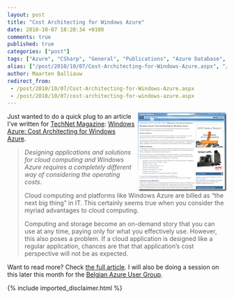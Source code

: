 ```yaml
---
layout: post
title: "Cost Architecting for Windows Azure"
date: 2010-10-07 18:28:34 +0100
comments: true
published: true
categories: ["post"]
tags: ["Azure", "CSharp", "General", "Publications", "Azure Database", "Software"]
alias: ["/post/2010/10/07/Cost-Architecting-for-Windows-Azure.aspx", "/post/2010/10/07/cost-architecting-for-windows-azure.aspx"]
author: Maarten Balliauw
redirect_from:
 - /post/2010/10/07/Cost-Architecting-for-Windows-Azure.aspx
 - /post/2010/10/07/cost-architecting-for-windows-azure.aspx
---
```

<p><a href="http://technet.microsoft.com/en-us/magazine/gg213848.aspx"><img style="background-image: none; border-right-width: 0px; margin: 0px 0px 0px 5px; padding-left: 0px; padding-right: 0px; display: inline; float: right; border-top-width: 0px; border-bottom-width: 0px; border-left-width: 0px; padding-top: 0px" title="Cost architecting for Windows Azure" border="0" alt="Cost architecting for Windows Azure" align="right" src="/images/Cost%20architecting%20for%20Windows%20Azure.png" width="204" height="180" /></a>Just wanted to do a quick plug to an article I’ve written for <a href="http://technet.microsoft.com/en-us/magazine/d0f2f042-c659-4160-b330-2c2bec78c04e.aspx">TechNet Magazine</a>: <a href="http://technet.microsoft.com/en-us/magazine/gg213848.aspx">Windows Azure: Cost Architecting for Windows Azure</a>.</p>  

<blockquote>   <p><em>Designing applications and solutions for cloud computing and Windows Azure requires a completely different way of considering the operating costs.</em></p>    <p>Cloud computing and platforms like Windows Azure are billed as “the next big thing” in IT. This certainly seems true when you consider the myriad advantages to cloud computing.</p>    <p>Computing and storage become an on-demand story that you can use at any time, paying only for what you effectively use. However, this also poses a problem. If a cloud application is designed like a regular application, chances are that that application’s cost perspective will not be as expected.</p> 

</blockquote>

  <p>Want to read more? Check <a href="http://technet.microsoft.com/en-us/magazine/gg213848.aspx">the full article</a>. I will also be doing a session on this later this month for the <a href="http://www.azug.be">Belgian Azure User Group</a>.</p>

{% include imported_disclaimer.html %}

